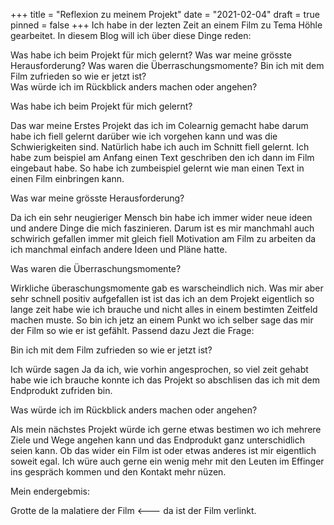 +++
title = "Reflexion zu meinem Projekt"
date = "2021-02-04"
draft = true
pinned = false
+++
Ich habe in der lezten Zeit an einem Film zu Tema Höhle gearbeitet. In diesem Blog will ich über diese Dinge reden:

Was habe ich beim Projekt für mich gelernt?
Was war meine grösste Herausforderung? 
Was waren die Überraschungsmomente? 
Bin ich mit dem Film zufrieden so wie er jetzt ist?\
Was würde ich im Rückblick anders machen oder angehen? 


Was habe ich beim Projekt für mich gelernt?

Das war meine Erstes Projekt das ich im Colearnig gemacht habe darum habe ich fiell gelernt darüber wie ich vorgehen kann und was die Schwierigkeiten sind. Natürlich habe ich auch im Schnitt fiell gelernt. Ich habe zum beispiel am Anfang einen Text geschriben den ich dann im Film eingebaut habe. So habe ich zumbeispiel gelernt wie man einen Text in einen Film einbringen kann. 

Was war meine grösste Herausforderung? 

Da ich ein sehr neugieriger Mensch bin habe ich immer wider neue ideen und andere Dinge die mich faszinieren. Darum ist es mir manchmahl auch schwirich gefallen immer mit gleich fiell Motivation am Film zu arbeiten da ich manchmal einfach andere Ideen und Pläne hatte.  

Was waren die Überraschungsmomente? 

Wirkliche überaschungsmomente gab es warscheindlich nich. Was mir aber sehr schnell positiv aufgefallen ist ist das ich an dem Projekt eigentlich so lange zeit habe wie ich brauche und nicht alles in einem bestimten Zeitfeld machen muste. So bin ich jetz an einem Punkt wo ich selber sage das mir der Film so wie er ist gefählt. Passend dazu Jezt die Frage:

Bin ich mit dem Film zufrieden so wie er jetzt ist?

Ich würde sagen Ja da ich, wie vorhin angesprochen, so viel zeit gehabt habe wie ich brauche konnte ich das Projekt so abschlisen das ich mit dem Endprodukt zufriden bin.

Was würde ich im Rückblick anders machen oder angehen? 

Als mein nächstes Projekt würde ich gerne etwas bestimen wo ich mehrere Ziele und Wege angehen kann und das Endprodukt ganz unterschidlich seien kann. Ob das wider ein Film ist oder etwas anderes ist mir eigentlich soweit egal. Ich würe auch gerne ein wenig mehr mit den Leuten im Effinger ins gespräch kommen und den Kontakt mehr nüzen.

Mein endergebmis:

Grotte de la malatiere der Film <--- da ist der Film verlinkt.